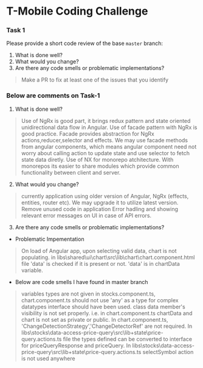 # T-Mobile Coding Challenge

### Task 1

Please provide a short code review of the base `master` branch:

1. What is done well?
2. What would you change?
3. Are there any code smells or problematic implementations?

> Make a PR to fix at least one of the issues that you identify

### Below are comments on Task-1 ###

1. What is done well?
>  Use of NgRx is good part, it brings redux pattern and state oriented unidirectional data flow in Angular.
>  Use of facade pattern with NgRx is good practice. Facade provides abstraction for NgRx actions,reducer,selector and effects. 
We may use facade methods from angular components, which means angular component need not worry about calling action to update state and use selector to fetch state data diretly.
>  Use of NX for monorepo atchitecture. With monorepos its easier to share modules which provide common functionality between client and server.  

2. What would you change?
>  currently application using older version of Angular, NgRx (effects, entities, router etc). We may upgrade it to utilize latest version. 
>  Remove unused code in application
>  Error hadling and showing relevant error messages on UI in case of API errors.

3. Are there any code smells or problematic implementations?

* Problematic Impementation
> On load of Angular app, upon selecting valid data, chart is not populating. in libs\shared\ui\chart\src\lib\chart\chart.component.html file 'data' is checked if it is present or not. 'data' is in chartData variable.

* Below are code smells I have found in master branch
> variables types are not given in stocks.component.ts, chart.component.ts
> should not use 'any' as a type
> for complex datatypes interface should have been used.
> class data member's visibility is not set properly. i.e. in chart.component.ts chartData and chart is not set as private or public.
> In chart.component.ts, 'ChangeDetectionStrategy','ChangeDetectorRef' are not required.
> In libs\stocks\data-access-price-query\src\lib\+state\price-query.actions.ts file the types defined can be converted to interface for priceQueryResponse and priceQuery.
> In libs\stocks\data-access-price-query\src\lib\+state\price-query.actions.ts selectSymbol action is not used anywhere

